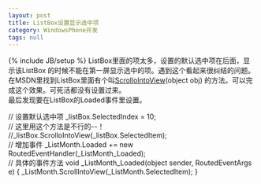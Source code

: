 ```yaml
---
layout: post
title: ListBox设置显示选中项
category: WindowsPhone开发
tags: null
---
```

{% include JB/setup %}
ListBox里面的项太多，设置的默认选中项在后面，显示该ListBox 的时候不能在第一屏显示选中的项。遇到这个看起来很纠结的问题。在MSDN里找到ListBox里面有个叫<a title="scrollintoview" href="http://msdn.microsoft.com/en-us/library/system.windows.controls.listbox.scrollintoview.aspx">ScrolloIntoView</a>(object obj) 的方法。可以完成这个效果。可死活都没有设置过来。  
最后发现要在ListBox的Loaded事件里设置。  
<div>// 设置默认选中项  
_listBox.SelectedIndex = 10;</div>  
<div>// 这里用这个方法是不行的--！  
//_listBox.ScrolloIntoView(_listBox.SelectedItem);</div>  
<div>// 增加事件  
_ListMonth.Loaded += new RoutedEventHandler(_ListMonth_Loaded);</div>  
<div></div>  
<div>// 具体的事件方法  
void _ListMonth_Loaded(object sender, RoutedEventArgs e)  
{  
_ListMonth.ScrollIntoView(_ListMonth.SelectedItem);  
}</div>  
&nbsp;